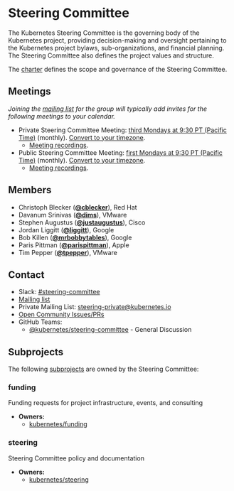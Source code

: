 <!---
This is an autogenerated file!

Please do not edit this file directly, but instead make changes to the
sigs.yaml file in the project root.

To understand how this file is generated, see https://git.k8s.io/community/generator/README.md
--->
# Steering Committee

The Kubernetes Steering Committee is the governing body of the Kubernetes project, providing decision-making and oversight pertaining to the Kubernetes project bylaws, sub-organizations, and financial planning. The Steering Committee also defines the project values and structure.

The [charter](https://git.k8s.io/steering/charter.md) defines the scope and governance of the Steering Committee.

## Meetings
*Joining the [mailing list](https://groups.google.com/a/kubernetes.io/forum/#!forum/steering) for the group will typically add invites for the following meetings to your calendar.*
* Private Steering Committee Meeting: [third Mondays at 9:30 PT (Pacific Time)](https://bit.ly/k8s-steering-wd) (monthly). [Convert to your timezone](http://www.thetimezoneconverter.com/?t=9:30&tz=PT%20%28Pacific%20Time%29).
  * [Meeting recordings](https://www.youtube.com/watch?v=YAzgJRQxsdc&list=PL69nYSiGNLP1yP1B_nd9-drjoxp0Q14qM).
* Public Steering Committee Meeting: [first Mondays at 9:30 PT (Pacific Time)](https://bit.ly/k8s-steering-wd) (monthly). [Convert to your timezone](http://www.thetimezoneconverter.com/?t=9:30&tz=PT%20%28Pacific%20Time%29).
  * [Meeting recordings](https://www.youtube.com/watch?v=YAzgJRQxsdc&list=PL69nYSiGNLP1yP1B_nd9-drjoxp0Q14qM).

## Members

* Christoph Blecker (**[@cblecker](https://github.com/cblecker)**), Red Hat
* Davanum Srinivas (**[@dims](https://github.com/dims)**), VMware
* Stephen Augustus (**[@justaugustus](https://github.com/justaugustus)**), Cisco
* Jordan Liggitt (**[@liggitt](https://github.com/liggitt)**), Google
* Bob Killen (**[@mrbobbytables](https://github.com/mrbobbytables)**), Google
* Paris Pittman (**[@parispittman](https://github.com/parispittman)**), Apple
* Tim Pepper (**[@tpepper](https://github.com/tpepper)**), VMware

## Contact
- Slack: [#steering-committee](https://kubernetes.slack.com/messages/steering-committee)
- [Mailing list](https://groups.google.com/a/kubernetes.io/forum/#!forum/steering)
- Private Mailing List: steering-private@kubernetes.io
- [Open Community Issues/PRs](https://github.com/kubernetes/community/labels/committee%2Fsteering)
- GitHub Teams:
    - [@kubernetes/steering-committee](https://github.com/orgs/kubernetes/teams/steering-committee) - General Discussion

## Subprojects

The following [subprojects][subproject-definition] are owned by the Steering Committee:
### funding
Funding requests for project infrastructure, events, and consulting
- **Owners:**
  - [kubernetes/funding](https://github.com/kubernetes/funding/blob/master/OWNERS)
### steering
Steering Committee policy and documentation
- **Owners:**
  - [kubernetes/steering](https://github.com/kubernetes/steering/blob/master/OWNERS)

[subproject-definition]: https://github.com/kubernetes/community/blob/master/governance.md#subprojects
<!-- BEGIN CUSTOM CONTENT -->

<!-- END CUSTOM CONTENT -->
